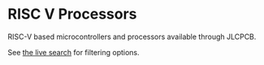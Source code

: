# RISC V Processors

RISC-V based microcontrollers and processors available through JLCPCB.

See [the live search](/risc_v_processors/list) for filtering options.
